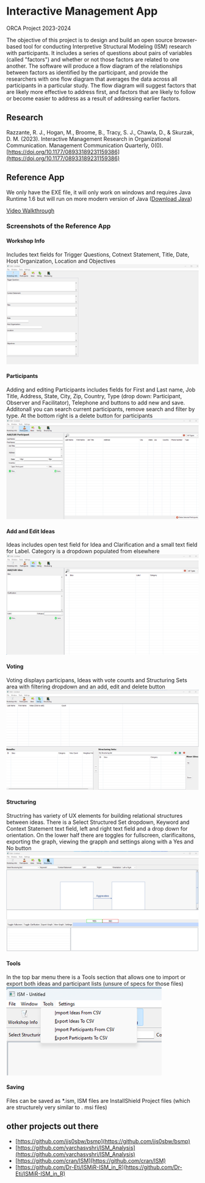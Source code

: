 # Interactive Management App
ORCA Project 2023-2024

The objective of this project is to design and build an open source browser-based tool for conducting Interpretive Structural Modeling (ISM) research with participants. It includes a series of questions about pairs of variables (called "factors") and whether or not those factors are related to one another. The software will produce a flow diagram of the relationships between factors as identified by the participant, and provide the researchers with one flow diagram that averages the data across all participants in a particular study. The flow diagram will suggest factors that are likely more effective to address first, and factors that are likely to follow or become easier to address as a result of addressing earlier factors.

## Research 
Razzante, R. J., Hogan, M., Broome, B., Tracy, S. J., Chawla, D., & Skurzak, D. M. (2023). Interactive Management Research in Organizational Communication. Management Communication Quarterly, 0(0). [https://doi.org/10.1177/08933189231159386](https://doi.org/10.1177/08933189231159386)

## Reference App
We only have the EXE file, it will only work on windows and requires Java Runtime 1.6 but will run on more modern version of Java ([Download Java](https://www.java.com/download/ie_manual.jsp))


[Video Walkthrough](https://www.youtube.com/watch?v=Zm2j6fzIffA)

### Screenshots of the Reference App

#### Workshop Info
Includes text fields for Trigger Questions, Cotnext Statement, Title, Date, Host Organization, Location and Objectives
![Workshop Info](https://github.com/VERSO-UVM/interactive-management-app/blob/main/references/workshop_info.png)

#### Participants
Adding and editing Participants includes fields for First and Last name, Job Title, Address, State, City, Zip, Country, Type (drop down: Participant, Observer and Facilitator), Telephone and buttons to add new and save. Additonall you can search current participants, remove search and filter by type. At the bottom right is a delete button for participants
![Participants](https://github.com/VERSO-UVM/interactive-management-app/blob/main/references/participants.png)

#### Add and Edit Ideas
Ideas includes open test field for Idea and Clarification and a small text field for Label. Category is a dropdown populated from elsewhere
![Add/Edit Ideas](https://github.com/VERSO-UVM/interactive-management-app/blob/main/references/add_edit_idea.png)

#### Voting
Voting displays participans, Ideas with vote counts and Structuring Sets area with filtering dropdown and an add, edit and delete button
![Voting](https://github.com/VERSO-UVM/interactive-management-app/blob/main/references/voting.png)

#### Structuring
Structring has variety of UX elements for building relational structures between ideas. There is a Select Structured Set dropdown, Keyword and Context Statement text field, left and right text field and a drop down for orientation. On the lower half there are toggles for fullscreen, clarificaitons, exporting the graph, viewing the grapph and settings along with a Yes and No button
![Structuring](https://github.com/VERSO-UVM/interactive-management-app/blob/main/references/structuring.png)

#### Tools
In the top bar menu there is a Tools section that allows one to import or export both ideas and participant lists (unsure of specs for those files)
![Tools](https://github.com/VERSO-UVM/interactive-management-app/blob/main/references/tools.png)

#### Saving
Files can be saved as *.ism, ISM files are InstallShield Project files (which are structurely very similar to . msi files)

## other projects out there
* [https://github.com/jjs0sbw/bsmp](https://github.com/jjs0sbw/bsmp)
* [https://github.com/varchasvshri/ISM_Analysis](https://github.com/varchasvshri/ISM_Analysis)
* [https://github.com/cran/ISM](https://github.com/cran/ISM)
* [https://github.com/Dr-Eti/ISMiR-ISM_in_R](https://github.com/Dr-Eti/ISMiR-ISM_in_R)
